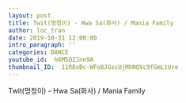 ```yaml
---
layout: post
title: Twit(멍청이) - Hwa Sa(화사) / Mania Family
author: loc_tran
date: 2019-10-31 12:00:00
intro_paragraph: ''
categories: DANCE
youtube_id:  h6M5Q2Jnn9A
thumbnail_ID:  11R8xBc-WFo8JGscUjMhNQVc9fGmLtUre
---
```

Twit(멍청이) - Hwa Sa(화사) / Mania Family
